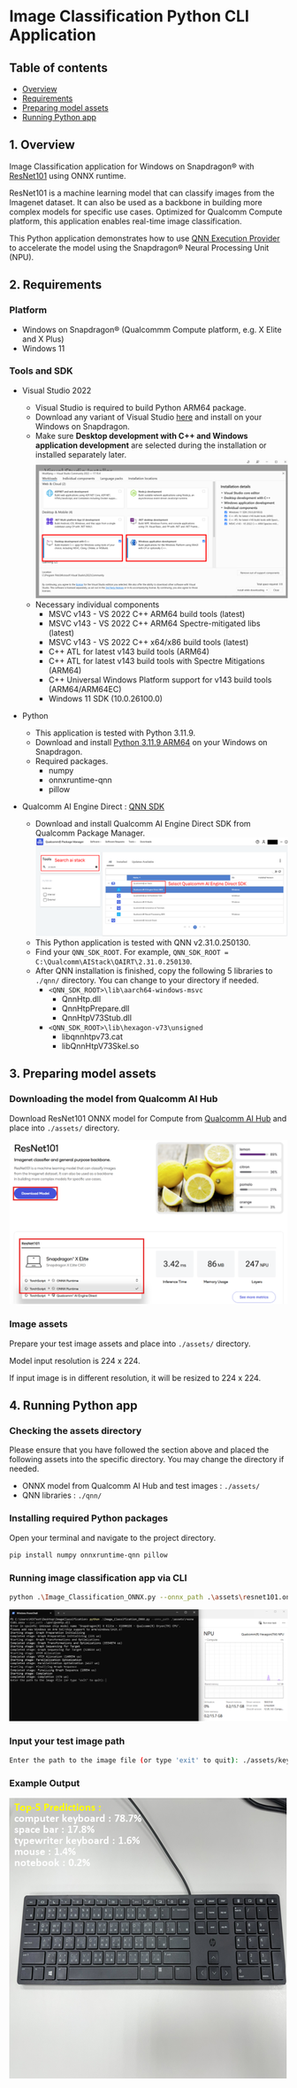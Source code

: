 # Image Classification Python CLI Application

## Table of contents
- [Overview](#1-overview)
- [Requirements](#2-requirements)
- [Preparing model assets](#3-preparing-model-assets)
- [Running Python app](#4-running-python-app)

## 1. Overview
Image Classification application for Windows on Snapdragon® with [ResNet101](https://aihub.qualcomm.com/compute/models/resnet101?domain=Computer+Vision&useCase=Image+Classification) using ONNX runtime.

ResNet101 is a machine learning model that can classify images from the Imagenet dataset. It can also be used as a backbone in building more complex models for specific use cases. Optimized for Qualcomm Compute platform, this application enables real-time image classification.

This Python application demonstrates how to use [QNN Execution Provider](https://onnxruntime.ai/docs/execution-providers/QNN-ExecutionProvider.html) to accelerate the model using the Snapdragon® Neural Processing Unit (NPU).

## 2. Requirements

### Platform

- Windows on Snapdragon® (Qualcommm Compute platform, e.g. X Elite and X Plus)
- Windows 11

### Tools and SDK

- Visual Studio 2022
   - Visual Studio is required to build Python ARM64 package.
   - Download any variant of Visual Studio [here](https://visualstudio.microsoft.com/vs/) and install on your Windows on Snapdragon.
   - Make sure **Desktop development with C++ and Windows application development** are selected during the installation or installed separately later.
   ![sample_input](./images/vs2022.png)
   - Necessary individual components
      - MSVC v143 - VS 2022 C++ ARM64 build tools (latest)
      - MSVC v143 - VS 2022 C++ ARM64 Spectre-mitigated libs (latest)
      - MSVC v143 - VS 2022 C++ x64/x86 build tools (latest)
      - C++ ATL for latest v143 build tools (ARM64)
      - C++ ATL for latest v143 build tools with Spectre Mitigations (ARM64)
      - C++ Universal Windows Platform support for v143 build tools (ARM64/ARM64EC)
      - Windows 11 SDK (10.0.26100.0)

- Python
   - This application is tested with Python 3.11.9.
   - Download and install [Python 3.11.9 ARM64](https://www.python.org/downloads/release/python-3119/) on your Windows on Snapdragon.
   - Required packages.
      - numpy
      - onnxruntime-qnn
      - pillow

- Qualcomm AI Engine Direct : [QNN SDK](https://qpm.qualcomm.com/#/main/tools/details/qualcomm_ai_engine_direct)
  - Download and install Qualcomm AI Engine Direct SDK from Qualcomm Package Manager.
  ![sample_input](./images/qnn.png)
  - This Python application is tested with QNN v2.31.0.250130.
  - Find your `QNN_SDK_ROOT`. For example, `QNN_SDK_ROOT = C:\Qualcomm\AIStack\QAIRT\2.31.0.250130`.
  - After QNN installation is finished, copy the following 5 libraries to `./qnn/` directory. You can change to your directory if needed.
      - `<QNN_SDK_ROOT>\lib\aarch64-windows-msvc`
         - QnnHtp.dll
         - QnnHtpPrepare.dll
         - QnnHtpV73Stub.dll
      - `<QNN_SDK_ROOT>\lib\hexagon-v73\unsigned`
         - libqnnhtpv73.cat
         - libQnnHtpV73Skel.so

## 3. Preparing model assets

### Downloading the model from Qualcomm AI Hub

Download ResNet101 ONNX model for Compute from [Qualcomm AI Hub](https://aihub.qualcomm.com/compute/models/resnet101?domain=Computer+Vision&useCase=Image+Classification) and place into `./assets/` directory.

![sample_input](./images/aihub.png)

### Image assets
Prepare your test image assets and place into `./assets/` directory.

Model input resolution is 224 x 224.

If input image is in different resolution, it will be resized to 224 x 224.

## 4. Running Python app

### Checking the assets directory

Please ensure that you have followed the section above and placed the following assets into the specific directory. You may change the directory if needed.

   - ONNX model from Qualcomm AI Hub and test images : `./assets/`
   - QNN libraries : `./qnn/`
   
### Installing required Python packages

Open your terminal and navigate to the project directory.

```bash
pip install numpy onnxruntime-qnn pillow
```

### Running image classification app via CLI

```bash
python .\Image_Classification_ONNX.py --onnx_path .\assets\resnet101.onnx --qnn_path .\qnn\QnnHtp.dll
```

![sample_output](images/output_1.png)

### Input your test image path
```bash
Enter the path to the image file (or type 'exit' to quit): ./assets/keyboard.jpg
```
### Example Output

![sample_output](images/output_2.png)
